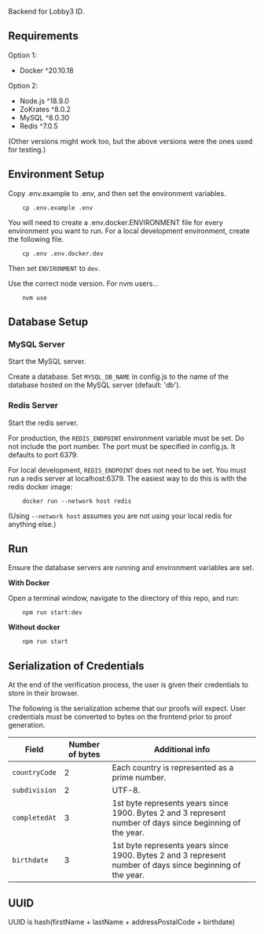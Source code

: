 Backend for Lobby3 ID.

## Requirements

Option 1:

- Docker ^20.10.18

Option 2:

- Node.js ^18.9.0
- ZoKrates ^8.0.2
- MySQL ^8.0.30
- Redis ^7.0.5

(Other versions might work too, but the above versions were the ones used for testing.)

## Environment Setup

Copy .env.example to .env, and then set the environment variables.

        cp .env.example .env

You will need to create a .env.docker.ENVIRONMENT file for every environment you want to run. For a local development environment, create the following file.

        cp .env .env.docker.dev

Then set `ENVIRONMENT` to `dev`.

Use the correct node version. For nvm users...

        nvm use

## Database Setup

### MySQL Server

Start the MySQL server.

Create a database. Set `MYSQL_DB_NAME` in config.js to the name of the database hosted on the MySQL server (default: 'db').

### Redis Server

Start the redis server.

For production, the `REDIS_ENDPOINT` environment variable must be set. Do not include the port number. The port must be specified in config.js. It defaults to port 6379.

For local development, `REDIS_ENDPOINT` does not need to be set. You must run a redis server at localhost:6379. The easiest way to do this is with the redis docker image:

        docker run --network host redis

(Using `--network host` assumes you are not using your local redis for anything else.)

## Run

Ensure the database servers are running and environment variables are set.

**With Docker**

Open a terminal window, navigate to the directory of this repo, and run:

        npm run start:dev

**Without docker**

        npm run start

## Serialization of Credentials

At the end of the verification process, the user is given their credentials to store in their browser.

The following is the serialization scheme that our proofs will expect. User credentials must be converted to bytes on the frontend prior to proof generation.

| Field         | Number of bytes | Additional info                                                                                           |
| ------------- | --------------- | --------------------------------------------------------------------------------------------------------- |
| `countryCode` | 2               | Each country is represented as a prime number.                                                            |
| `subdivision` | 2               | UTF-8.                                                                                                    |
| `completedAt` | 3               | 1st byte represents years since 1900. Bytes 2 and 3 represent number of days since beginning of the year. |
| `birthdate`   | 3               | 1st byte represents years since 1900. Bytes 2 and 3 represent number of days since beginning of the year. |

## UUID

UUID is hash(firstName + lastName + addressPostalCode + birthdate)
